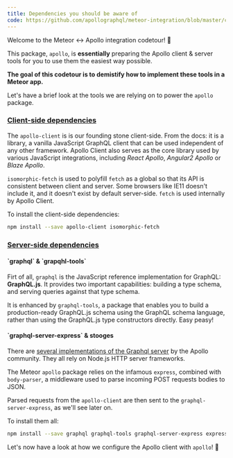 ```yaml
---
title: Dependencies you should be aware of
code: https://github.com/apollographql/meteor-integration/blob/master/check-npm.js#L4-L16
---
```


Welcome to the Meteor ↔️ Apollo integration codetour! 🎉

This package, `apollo`, is **essentially** preparing the Apollo client & server tools for you to use them the easiest way possible. 

**The goal of this codetour is to demistify how to implement these tools in a Meteor app.** 

Let's have a brief look at the tools we are relying on to power the `apollo` package.

<a href="https://github.com/apollographql/meteor-integration/blob/master/check-npm.js#L6-L7"><h3>Client-side dependencies</h3></a>

The `apollo-client` is is our founding stone client-side. From the docs: it is a library, a vanilla JavaScript GraphQL client that can be used independent of any other framework. Apollo Client also serves as the core library used by various JavaScript integrations, including _React Apollo_, _Angular2 Apollo_ or _Blaze Apollo_.

`isomorphic-fetch` is used to polyfill `fetch` as a global so that its API is consistent between client and server. Some browsers like IE11 doesn't include it, and it doesn't exist by default server-side. `fetch` is used internally by Apollo Client.

To install the client-side dependencies:
```sh
npm install --save apollo-client isomorphic-fetch
```

<a href="https://github.com/apollographql/meteor-integration/blob/master/check-npm.js#L11-L15"><h3>Server-side dependencies</h3></a>

<h4>`graphql` & `grapqhl-tools`</h4>

Firt of all, `graphql` is the JavaScript reference implementation for GraphQL: **GraphQL.js**. It provides two important capabilities: building a type schema, and serving queries against that type schema.

It is enhanced by `graphql-tools`, a package that enables you to build a production-ready GraphQL.js schema using the GraphQL schema language, rather than using the GraphQL.js type constructors directly. Easy peasy!

<h4>`graphql-server-express` & stooges</h4>

There are [several implementations of the Graphql server](https://github.com/apollostack/graphql-server) by the Apollo community. They all rely on Node.js HTTP server frameworks.

The Meteor `apollo` package relies on the infamous `express`, combined with `body-parser`, a middleware used to parse incoming POST requests bodies to JSON.

Parsed requests from the `apollo-client` are then sent to the `graphql-server-express`, as we'll see later on.

To install them all:
```sh
npm install --save graphql graphql-tools graphql-server-express express body-parser
```

Let's now have a look at how we configure the Apollo client with `apollo`! 🤔
